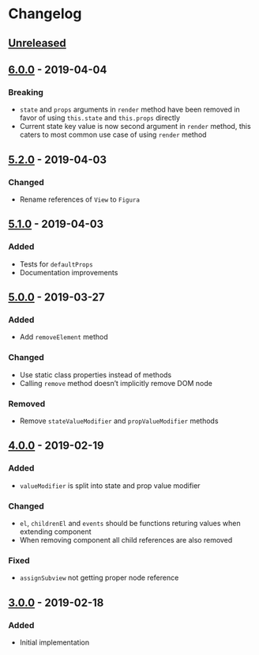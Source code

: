 # Changelog

## [Unreleased][]

## [6.0.0][] - 2019-04-04

### Breaking

- `state` and `props` arguments in `render` method have been removed in favor of using `this.state` and `this.props` directly
- Current state key value is now second argument in `render` method, this caters to most common use case of using `render` method

## [5.2.0][] - 2019-04-03

### Changed

- Rename references of `View` to `Figura`

## [5.1.0][] - 2019-04-03

### Added

- Tests for `defaultProps`
- Documentation improvements

## [5.0.0][] - 2019-03-27

### Added

- Add `removeElement` method

### Changed

- Use static class properties instead of methods
- Calling `remove` method doesn’t implicitly remove DOM node

### Removed

- Remove `stateValueModifier` and `propValueModifier` methods

## [4.0.0][] - 2019-02-19

### Added

- `valueModifier` is split into state and prop value modifier

### Changed

- `el`, `childrenEl` and `events` should be functions returing values when extending component
- When removing component all child references are also removed

### Fixed

- `assignSubview` not getting proper node reference

## [3.0.0][] - 2019-02-18

### Added

- Initial implementation


[Unreleased]: https://github.com/niksy/figura/compare/v6.0.0...HEAD
[6.0.0]: https://github.com/niksy/figura/compare/v5.2.0...v6.0.0
[5.2.0]: https://github.com/niksy/figura/compare/v5.1.0...v5.2.0
[5.1.0]: https://github.com/niksy/figura/compare/v5.0.0...v5.1.0
[5.0.0]: https://github.com/niksy/figura/compare/v4.0.0...v5.0.0
[4.0.0]: https://github.com/niksy/figura/compare/v3.0.0...v4.0.0
[3.0.0]: https://github.com/niksy/figura/tree/v3.0.0

